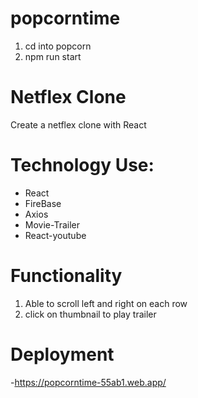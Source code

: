 # popcorntime
1. cd into popcorn
2. npm run start

# Netflex Clone 
Create a netflex clone with React 

# Technology Use:
- React 
- FireBase
- Axios
- Movie-Trailer
- React-youtube

# Functionality
1. Able to scroll left and right on each row
2. click on thumbnail to play trailer

# Deployment 
-https://popcorntime-55ab1.web.app/
